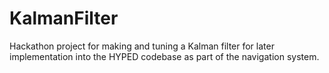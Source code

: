 # KalmanFilter
Hackathon project for making and tuning a Kalman filter for later implementation into the HYPED codebase as part of the navigation system.
